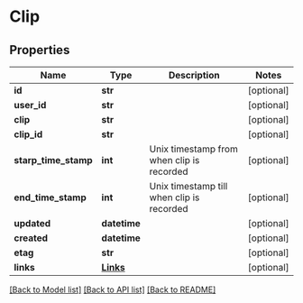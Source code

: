 # Clip

## Properties
Name | Type | Description | Notes
------------ | ------------- | ------------- | -------------
**id** | **str** |  | [optional] 
**user_id** | **str** |  | [optional] 
**clip** | **str** |  | [optional] 
**clip_id** | **str** |  | [optional] 
**starp_time_stamp** | **int** | Unix timestamp from when clip is recorded | [optional] 
**end_time_stamp** | **int** | Unix timestamp till when clip is recorded | [optional] 
**updated** | **datetime** |  | [optional] 
**created** | **datetime** |  | [optional] 
**etag** | **str** |  | [optional] 
**links** | [**Links**](Links.md) |  | [optional] 

[[Back to Model list]](../README.md#documentation-for-models) [[Back to API list]](../README.md#documentation-for-api-endpoints) [[Back to README]](../README.md)

